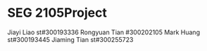 # SEG 2105Project
Jiayi Liao st#300193336
Rongyuan Tian #300202105
Mark Huang st#300193445
Jiaming Tian st#300255723